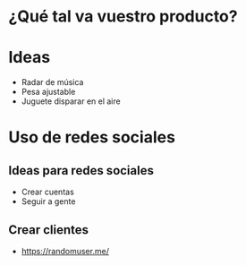 # ¿Qué tal va vuestro producto?

# Ideas
- Radar de música
- Pesa ajustable
- Juguete disparar en el aire

# Uso de redes sociales

## Ideas para redes sociales
- Crear cuentas
- Seguir a gente

## Crear clientes
- https://randomuser.me/
